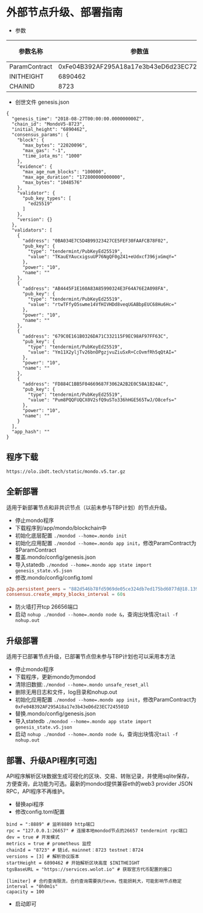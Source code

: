 # 外部节点升级、部署指南

- 参数

|    参数名称    |                   参数值                    | 备注 |
| ------------- | ------------------------------------------ | ---- |
| ParamContract | 0xFe04B392AF295A18a17e3b43eD6d23EC7245501D |      |
| INITHEIGHT    | 6890462                                        |      |
| CHAINID       | 8723                                       |      |

- 创世文件 genesis.json
```
{
  "genesis_time": "2018-08-27T00:00:00.000000000Z",
  "chain_id": "MondoV5-8723",
  "initial_height": "6890462",
  "consensus_params": {
    "block": {
      "max_bytes": "22020096",
      "max_gas": "-1",
      "time_iota_ms": "1000"
    },
    "evidence": {
      "max_age_num_blocks": "100000",
      "max_age_duration": "172800000000000",
      "max_bytes": "1048576"
    },
    "validator": {
      "pub_key_types": [
        "ed25519"
      ]
    },
    "version": {}
  },
  "validators": [
    {
      "address": "0BA034E7C5D4B99323427CE5FEF30FAAFCB78F02",
      "pub_key": {
        "type": "tendermint/PubKeyEd25519",
        "value": "TKauEYAucxigsuUP76NgQF0gZ41+eUdxcf396jxGmqY="
      },
      "power": "10",
      "name": ""
    },
    {
      "address": "AB4445F1E160A83A85990324E3F64A76E2A098FA",
      "pub_key": {
        "type": "tendermint/PubKeyEd25519",
        "value": "rtwTFfyO5swme14VfHIVHDd8veqUGABbpEUC68Hu6Hc="
      },
      "power": "10",
      "name": ""
    },
    {
      "address": "679C0E161B0326DA71C332115F9EC98AF97FF63C",
      "pub_key": {
        "type": "tendermint/PubKeyEd25519",
        "value": "Ym11X2yljTv26bnOPgzjvuZiuSxR+CcOvmfRh5qQtAI="
      },
      "power": "10",
      "name": ""
    },
    {
      "address": "FD884C1BB5F04669687F3062A2B2E0C58A1B24AC",
      "pub_key": {
        "type": "tendermint/PubKeyEd25519",
        "value": "Pum8PQQFUQCX0V2sfQ9uSTo336hHGE565TwJ/O8cefs="
      },
      "power": "10",
      "name": ""
    }
  ],
  "app_hash": ""
}
```

## 程序下载
`https://olo.ibdt.tech/static/mondo.v5.tar.gz`

## 全新部署
适用于新部署节点和非共识节点（以前未参与TBP计划）的节点升级。
- 停止mondo程序
- 下载程序到/app/mondo/blockchain中
- 初始化底层配置 `./mondod --home=.mondo init`
- 初始化应用配置 `./mondod --home=.mondo app init`，修改ParamContract为 $ParamContract
- 覆盖.mondo/config/genesis.json
- 导入statedb `./mondod --home=.mondo app state import genesis_state.v5.json`
- 修改.mondo/config/config.toml
```toml
p2p.persistent_peers = "882d546b78fd5969de05ce324db7ed175bd6077d@18.139.250.111:26656,5d4a27ddd0e47f3814543c38048758d62a03931f@18.140.180.203:26656,24984b84b6e07f8eb1b8d207a146b1220ba229c1@13.228.188.50:26656,9c7b698a22c4652d7a277e54a22d53f261bc76cf@18.138.87.101:26656"
consensus.create_empty_blocks_interval = 60s
```
- 防火墙打开tcp 26656端口
- 启动 `nohup ./mondod --home=.mondo node &`，查询出块情况`tail -f nohup.out`

## 升级部署
适用于已部署节点升级，已部署节点但未参与TBP计划也可以采用本方法
- 停止mondo程序
- 下载程序，更新mondo为mondod
- 清除旧数据:`./mondod --home=.mondo unsafe_reset_all`
- 删除无用日志和文件，log目录和nohup.out
- 初始化应用配置 `./mondod --home=.mondo app init`，修改ParamContract为`0xFe04B392AF295A18a17e3b43eD6d23EC7245501D`
- 替换.mondo/config/genesis.json
- 导入statedb `./mondod --home=.mondo app state import genesis_state.v5.json`
- 启动 `nohup ./mondod --home=.mondo node &`，查询出块情况`tail -f nohup.out`

## 部署、升级API程序[可选]
API程序解析区块数据生成可视化的区块、交易、转账记录，并使用sqlite保存，方便查询，此功能为可选。最新的mondod提供兼容eth的web3 provider JSON RPC，API程序不再维护。

- 替换api程序 
- 修改config.toml配置

```
bind = ":8889" # 监听8889 http端口
rpc = "127.0.0.1:26657" # 连接本地mondod节点的26657 tendermint rpc端口
dev = true # 开发模式
metrics = true # prometheus 监控
chainId = "8723" # 链id，mainnet：8723 testnet：8724
versions = [3] # 解析协议版本
startHeight = 6890462 # 开始解析区块高度 $INITHEIGHT
tgsBaseURL = "https://services.wolot.io" # 获取官方代币配置的接口

[limiter] # 合约查询限流，合约查询需要执行evm，性能损耗大，可能影响节点稳定
interval = "0h0m1s"
capacity = 100
```

- 启动即可

